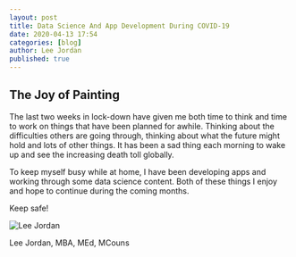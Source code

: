 ```yaml
---
layout: post
title: Data Science And App Development During COVID-19
date: 2020-04-13 17:54
categories: [blog]
author: Lee Jordan
published: true
---
```


<h2>The Joy of Painting</h2>

The last two weeks in lock-down have given me both time to think and time to work on things that have been planned for awhile. Thinking about the difficulties others are going through, thinking about what the future might hold and lots of other things. It has been a sad thing each morning to wake up and see the increasing death toll globally.

To keep myself busy while at home, I have been developing apps and working through some data science content. Both of these things I enjoy and hope to continue during the coming months.

Keep safe!

<img src="https://aroha.dev/public/assets/images/lee-jordan.png" alt="Lee Jordan">

Lee Jordan, MBA, MEd, MCouns
